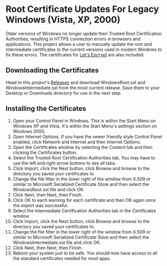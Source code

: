 # Root Certificate Updates For Legacy Windows (Vista, XP, 2000)
Older versions of Windows no longer update their Trusted Root Certification Authorities, resulting in HTTPS connection errors in browsers and applications. This project allows a user to manually update the root and intermediate certificates to the current versions used in modern Windows to fix these errors. The certificates for [Let's Encrypt](https://letsencrypt.org/) are also included.
## Downloading the Certificates
Head to this project's [Releases](https://github.com/JohnTHaller/RootCertificateUpdatesForLegacyWindows/releases) and download WindowsRoot.sst and WindowsIntermediate.sst from the most current release. Save them to your Desktop or Downloads directory for use in the next step.
## Installing the Certificates
1. Open your Control Panel in Windows. This is within the Start Menu on Windows XP and Vista. It's within the Start Menu's settings section on Windows 2000.
2. Open Internet Options. If you have the newer friendly style Control Panel enabled, click Network and Internet and then Internet Options.
3. Open the Certificates window by selecting the Content tab and then clicking the Certificates button.
4. Select the Trusted Root Certification Authorities tab. You may have to use the left and right arrow buttons to see all tabs.
5. Click Import, click the Next button, click Browse and browse to the directory you saved your certificates to.
6. Change the file filter in the lower right of the window from X.509 or similar to Microsoft Serialized Certificate Store and then select the WindowsRoot.sst file and click OK.
7. Click Next, then Next, then Finish.
8. Click OK to each warning for each certificate and then OK again once the import was successful.
9. Select the Intermediate Certification Authorities tab in the Certificates window
10. Click Import, click the Next button, click Browse and browse to the directory you saved your certificates to.
11. Change the file filter in the lower right of the window from X.509 or similar to Microsoft Serialized Certificate Store and then select the WindowsIntermediate.sst file and click OK.
12. Click Next, then Next, then Finish.
13. Reboot your system just to be safe.
You should now have access to all the standard certificates needed for most apps.
